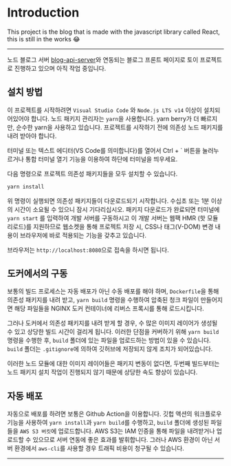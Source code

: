 # Introduction

This project is the blog that is made with the javascript library called React, this is still in the works 😂

---

노드 블로그 서버 [blog-api-server](https://github.com/biud436/blog-api-server)와 연동되는 블로그 프론트 페이지로 토이 프로젝트로 진행하고 있으며 아직 작업 중입니다.

## 설치 방법

이 프로젝트를 시작하려면 `Visual Studio Code` 와 `Node.js LTS v14` 이상이 설치되어있어야 합니다. 노드 패키지 관리자는 `yarn`을 사용합니다. yarn berry가 더 빠르지만, 순수한 yarn을 사용하고 있습니다. 프로젝트를 시작하기 전에 의존성 노드 패키지를 내려 받아야 합니다.

터미널 또는 텍스트 에디터(VS Code를 의미합니다)를 열어서 Ctrl + ` 버튼을 눌러누르거나 통합 터미널 열기 기능을 이용하여 하단에 터미널을 띄우세요.

다음 명령으로 프로젝트 의존성 패키지들을 모두 설치할 수 있습니다.

```bash
yarn install
```

위 명령이 실행되면 의존성 패키지들이 다운로드되기 시작합니다. 수십초 또는 1분 이상의 시간이 소요될 수 있으니 잠시 기다리십시오. 패키지 다운로드가 완료되면 터미널에 `yarn start` 를 입력하여 개발 서버를 구동하시고 이 개발 서버는 웹팩 HMR (핫 모듈 리로드)를 지원하므로 웹소켓을 통해 프로젝트 저장 시, CSS나 태그(V-DOM) 변경 내용이 브라우저에 바로 적용되는 기능을 갖추고 있습니다.

브라우저는 `http://localhost:8080`으로 접속을 하시면 됩니다.

## 도커에서의 구동

보통의 빌드 프로세스는 자동 배포가 아닌 수동 배포를 해야 하며, `Dockerfile`을 통해 의존성 패키지를 내려 받고, `yarn build` 명령을 수행하여 압축된 청크 파일이 만들어지면 해당 파일들을 NGINX 도커 컨테이너에 리버스 프록시를 통해 로드시킵니다.

그러나 도커에서 의존성 패키지를 내려 받게 할 경우, 수 많은 이미지 레이어가 생성될 수 있고 상당한 빌드 시간이 걸리게 됩니다. 이러한 단점을 커버하기 위해 `yarn build` 명령을 수행한 후, `build` 폴더에 있는 파일을 업로드하는 방법이 있을 수 있습니다. `build` 폴더는 `.gitignore`에 의하여 깃허브에 저장되지 않게 조치가 되어있습니다.

이러한 노드 모듈에 대한 이미지 레이어들은 패키지 변동이 없다면, 두번째 빌드부터는 노드 패키지 설치 작업이 진행되지 않기 때문에 상당한 속도 향상이 있습니다.

## 자동 배포

자동으로 배포를 하려면 보통은 Github Action을 이용합니다. 깃헙 액션의 워크플로우 기능을 사용하여 `yarn install`과 `yarn build`를 수행하고, `build` 폴더에 생성된 파일들을 `AWS S3 버킷`에 업로드합니다. AWS S3는 IAM 인증을 통해 파일을 내려받거나 업로드할 수 있으므로 서버 연동에 좋은 효과를 발휘합니다. 그러나 AWS 환경이 아닌 서버 환경에서 `aws-cli`를 사용할 경우 트래픽 비용이 청구될 수 있습니다.

---
